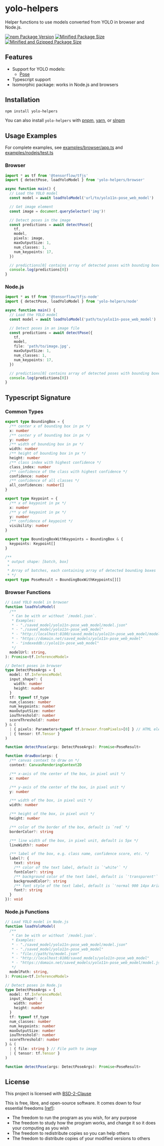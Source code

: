 # yolo-helpers

Helper functions to use models converted from YOLO in browser and Node.js.

[![npm Package Version](https://img.shields.io/npm/v/yolo-helpers)](https://www.npmjs.com/package/yolo-helpers)
[![Minified Package Size](https://img.shields.io/bundlephobia/min/yolo-helpers)](https://bundlephobia.com/package/yolo-helpers)
[![Minified and Gzipped Package Size](https://img.shields.io/bundlephobia/minzip/yolo-helpers)](https://bundlephobia.com/package/yolo-helpers)

## Features

- Support for YOLO models:
  - [Pose](https://docs.ultralytics.com/tasks/pose/)
- Typescript support
- Isomorphic package: works in Node.js and browsers

## Installation

```bash
npm install yolo-helpers
```

You can also install `yolo-helpers` with [pnpm](https://pnpm.io/), [yarn](https://yarnpkg.com/), or [slnpm](https://github.com/beenotung/slnpm)

## Usage Examples

For complete examples, see [examples/browser/app.ts](./examples/browser/app.ts) and [examples/nodejs/test.ts](./examples/nodejs/test.ts)

### Browser

```typescript
import * as tf from '@tensorflow/tfjs'
import { detectPose, loadYoloModel } from 'yolo-helpers/browser'

async function main() {
  // Load the YOLO model
  const model = await loadYoloModel('url/to/yolo11n-pose_web_model')

  // Get image element
  const image = document.querySelector('img')!

  // Detect poses in the image
  const predictions = await detectPose({
    tf,
    model,
    pixels: image,
    maxOutputSize: 1,
    num_classes: 1,
    num_keypoints: 17,
  })

  // predictions[0] contains array of detected poses with bounding boxes and keypoints
  console.log(predictions[0])
}
```

### Node.js

```typescript
import * as tf from '@tensorflow/tfjs-node'
import { detectPose, loadYoloModel } from 'yolo-helpers/node'

async function main() {
  // Load the YOLO model
  const model = await loadYoloModel('path/to/yolo11n-pose_web_model')

  // Detect poses in an image file
  const predictions = await detectPose({
    tf,
    model,
    file: 'path/to/image.jpg',
    maxOutputSize: 1,
    num_classes: 1,
    num_keypoints: 17,
  })

  // predictions[0] contains array of detected poses with bounding boxes and keypoints
  console.log(predictions[0])
}
```

## Typescript Signature

### Common Types

```typescript
export type BoundingBox = {
  /** center x of bounding box in px */
  x: number
  /** center y of bounding box in px */
  y: number
  /** width of bounding box in px */
  width: number
  /** height of bounding box in px */
  height: number
  /** class index with highest confidence */
  class_index: number
  /** confidence of the class with highest confidence */
  confidence: number
  /** confidence of all classes */
  all_confidences: number[]
}

export type Keypoint = {
  /** x of keypoint in px */
  x: number
  /** y of keypoint in px */
  y: number
  /** confidence of keypoint */
  visibility: number
}

export type BoundingBoxWithKeypoints = BoundingBox & {
  keypoints: Keypoint[]
}

/**
 * output shape: [batch, box]
 *
 * Array of batches, each containing array of detected bounding boxes
 * */
export type PoseResult = BoundingBoxWithKeypoints[][]
```

### Browser Functions

```typescript
// Load YOLO model in browser
function loadYoloModel(
  /**
   * Can be with or without `/model.json`.
   * Examples:
   * - "./saved_model/yolo11n-pose_web_model/model.json"
   * - "./saved_model/yolo11n-pose_web_model"
   * - "http://localhost:8100/saved_models/yolo11n-pose_web_model/model.json"
   * - "https://domain.net/saved_models/yolo11n-pose_web_model"
   * - "indexeddb://yolo11n-pose_web_model"
   */
  modelUrl: string,
): Promise<tf.InferenceModel>

// Detect poses in browser
type DetectPoseArgs = {
  model: tf.InferenceModel
  input_shape?: {
    width: number
    height: number
  }
  tf: typeof tf_type
  num_classes: number
  num_keypoints: number
  maxOutputSize: number
  iouThreshold?: number
  scoreThreshold?: number
} & (
  | { pixels: Parameters<typeof tf.browser.fromPixels>[0] } // HTML elements like Image, Canvas, Video
  | { tensor: tf.Tensor }
)

function detectPose(args: DetectPoseArgs): Promise<PoseResult>

function drawBox(args: {
  /** canvas context to draw on */
  context: CanvasRenderingContext2D

  /** x-axis of the center of the box, in pixel unit */
  x: number

  /** y-axis of the center of the box, in pixel unit */
  y: number

  /** width of the box, in pixel unit */
  width: number

  /** height of the box, in pixel unit */
  height: number

  /** color of the border of the box, default is `red` */
  borderColor?: string

  /** line width of the box, in pixel unit, default is 5px */
  lineWidth?: number

  /** label of the box, e.g. class name, confidence score, etc. */
  label?: {
    text: string
    /** color of the text label, default is `'white'` */
    fontColor?: string
    /** background color of the text label, default is `'transparent'` */
    backgroundColor?: string
    /** font style of the text label, default is `'normal 900 14px Arial, sans-serif'` */
    font?: string
  }
}): void
```

### Node.js Functions

```typescript
// Load YOLO model in Node.js
function loadYoloModel(
  /**
   * Can be with or without `/model.json`.
   * Examples:
   * - "./saved_model/yolo11n-pose_web_model/model.json"
   * - "./saved_model/yolo11n-pose_web_model"
   * - "file://path/to/model.json"
   * - "http://localhost:8100/saved_models/yolo11n-pose_web_model"
   * - "https://domain.net/saved_models/yolo11n-pose_web_model/model.json"
   */
  modelPath: string,
): Promise<tf.InferenceModel>

// Detect poses in Node.js
type DetectPoseArgs = {
  model: tf.InferenceModel
  input_shape?: {
    width: number
    height: number
  }
  tf: typeof tf_type
  num_classes: number
  num_keypoints: number
  maxOutputSize: number
  iouThreshold?: number
  scoreThreshold?: number
} & (
  | { file: string } // File path to image
  | { tensor: tf.Tensor }
)

function detectPose(args: DetectPoseArgs): Promise<PoseResult>
```

## License

This project is licensed with [BSD-2-Clause](./LICENSE)

This is free, libre, and open-source software. It comes down to four essential freedoms [[ref]](https://seirdy.one/2021/01/27/whatsapp-and-the-domestication-of-users.html#fnref:2):

- The freedom to run the program as you wish, for any purpose
- The freedom to study how the program works, and change it so it does your computing as you wish
- The freedom to redistribute copies so you can help others
- The freedom to distribute copies of your modified versions to others
